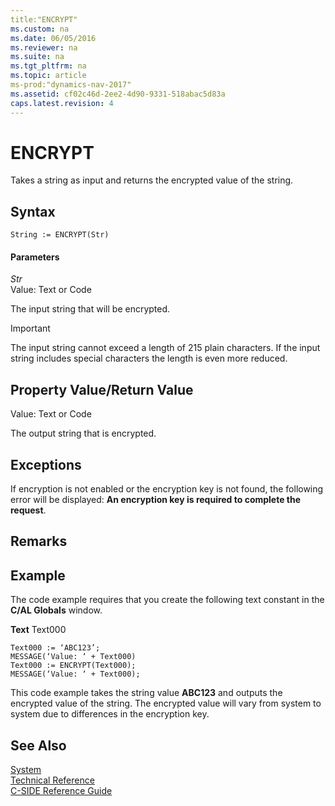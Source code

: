 ```yaml
---
title:"ENCRYPT"
ms.custom: na
ms.date: 06/05/2016
ms.reviewer: na
ms.suite: na
ms.tgt_pltfrm: na
ms.topic: article
ms-prod:"dynamics-nav-2017"
ms.assetid: cf02c46d-2ee2-4d90-9331-518abac5d83a
caps.latest.revision: 4
---
```

# ENCRYPT
Takes a string as input and returns the encrypted value of the string.  
  
## Syntax  
  
```  
String := ENCRYPT(Str)  
```  
  
#### Parameters  
 *Str*  
 Value: Text or Code  
  
 The input string that will be encrypted.  
  
> [!IMPORTANT]  
>  The input string cannot exceed a length of 215 plain characters. If the input string includes special characters the length is even more reduced.  
  
## Property Value\/Return Value  
 Value: Text or Code  
  
 The output string that is encrypted.  
  
## Exceptions  
 If encryption is not enabled or the encryption key is not found, the following error will be displayed: **An encryption key is required to complete the request**.  
  
## Remarks  
  
## Example  
 The code example requires that you create the following text constant in the **C\/AL Globals** window.  
  
 **Text** Text000  
  
```  
Text000 := ‘ABC123’;  
MESSAGE(‘Value: ‘ + Text000)  
Text000 := ENCRYPT(Text000);  
MESSAGE(‘Value: ‘ + Text000);  
```  
  
 This code example takes the string value **ABC123** and outputs the encrypted value of the string. The encrypted value will vary from system to system due to differences in the encryption key.  
  
## See Also  
 [System](System.md)   
 [Technical Reference](Technical-Reference.md)   
 [C\-SIDE Reference Guide](C-SIDE-Reference-Guide.md)